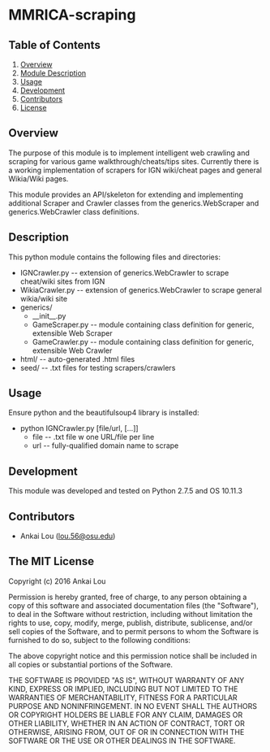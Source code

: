 MMRICA-scraping
===============

## Table of Contents
1. [Overview](#overview)
2. [Module Description](#description)
3. [Usage](#usage)
4. [Development](#development)
5. [Contributors](#contributors)
6. [License](#the-mit-license)

## Overview
The purpose of this module is to implement intelligent web crawling and scraping for various 
game walkthrough/cheats/tips sites. Currently there is a working implementation of scrapers for 
IGN wiki/cheat pages and general Wikia/Wiki pages.

This module provides an API/skeleton for extending and implementing additional Scraper and 
Crawler classes from the generics.WebScraper and generics.WebCrawler class definitions.

## Description
This python module contains the following files and directories:

* IGNCrawler.py   -- extension of generics.WebCrawler to scrape cheat/wiki sites from IGN
* WikiaCrawler.py -- extension of generics.WebCrawler to scrape general wikia/wiki site
* generics/
  * \_\_init\_\_.py
  * GameScraper.py -- module containing class definition for generic, extensible Web Scraper
  * GameCrawler.py -- module containing class definition for generic, extensible Web Crawler
* html/  -- auto-generated .html files
* seed/  -- .txt files for testing scrapers/crawlers

## Usage
Ensure python and the beautifulsoup4 library is installed:

* python IGNCrawler.py [file/url, [...]]
  * file -- .txt file w one URL/file per line
  * url  -- fully-qualified domain name to scrape

## Development
This module was developed and tested on Python 2.7.5 and OS 10.11.3

## Contributors
* Ankai Lou (lou.56@osu.edu)

## The MIT License

Copyright (c) 2016 Ankai Lou

Permission is hereby granted, free of charge, to any person obtaining a copy
of this software and associated documentation files (the "Software"), to deal
in the Software without restriction, including without limitation the rights
to use, copy, modify, merge, publish, distribute, sublicense, and/or sell
copies of the Software, and to permit persons to whom the Software is
furnished to do so, subject to the following conditions:

The above copyright notice and this permission notice shall be included in all
copies or substantial portions of the Software.

THE SOFTWARE IS PROVIDED "AS IS", WITHOUT WARRANTY OF ANY KIND, EXPRESS OR
IMPLIED, INCLUDING BUT NOT LIMITED TO THE WARRANTIES OF MERCHANTABILITY,
FITNESS FOR A PARTICULAR PURPOSE AND NONINFRINGEMENT. IN NO EVENT SHALL THE
AUTHORS OR COPYRIGHT HOLDERS BE LIABLE FOR ANY CLAIM, DAMAGES OR OTHER
LIABILITY, WHETHER IN AN ACTION OF CONTRACT, TORT OR OTHERWISE, ARISING FROM,
OUT OF OR IN CONNECTION WITH THE SOFTWARE OR THE USE OR OTHER DEALINGS IN THE
SOFTWARE.
